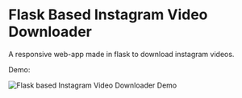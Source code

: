# Flask Based Instagram Video Downloader

A responsive web-app made in flask to download instagram videos.

Demo:


![Flask based Instagram Video Downloader Demo](https://media.giphy.com/media/X7PfVKCqK3apQWGfcJ/giphy.gif)
